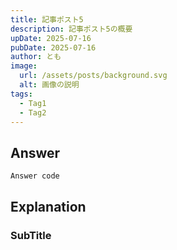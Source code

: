```yaml
---
title: 記事ポスト5
description: 記事ポスト5の概要
upDate: 2025-07-16
pubDate: 2025-07-16
author: とも
image:
  url: /assets/posts/background.svg
  alt: 画像の説明
tags:
  - Tag1
  - Tag2
---
```

## Answer
```
Answer code
```
## Explanation
### SubTitle
